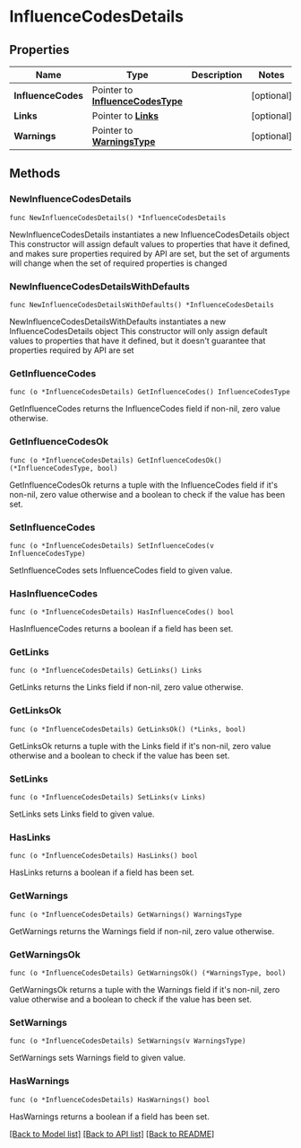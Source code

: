 # InfluenceCodesDetails

## Properties

Name | Type | Description | Notes
------------ | ------------- | ------------- | -------------
**InfluenceCodes** | Pointer to [**InfluenceCodesType**](InfluenceCodesType.md) |  | [optional] 
**Links** | Pointer to [**Links**](Links.md) |  | [optional] 
**Warnings** | Pointer to [**WarningsType**](WarningsType.md) |  | [optional] 

## Methods

### NewInfluenceCodesDetails

`func NewInfluenceCodesDetails() *InfluenceCodesDetails`

NewInfluenceCodesDetails instantiates a new InfluenceCodesDetails object
This constructor will assign default values to properties that have it defined,
and makes sure properties required by API are set, but the set of arguments
will change when the set of required properties is changed

### NewInfluenceCodesDetailsWithDefaults

`func NewInfluenceCodesDetailsWithDefaults() *InfluenceCodesDetails`

NewInfluenceCodesDetailsWithDefaults instantiates a new InfluenceCodesDetails object
This constructor will only assign default values to properties that have it defined,
but it doesn't guarantee that properties required by API are set

### GetInfluenceCodes

`func (o *InfluenceCodesDetails) GetInfluenceCodes() InfluenceCodesType`

GetInfluenceCodes returns the InfluenceCodes field if non-nil, zero value otherwise.

### GetInfluenceCodesOk

`func (o *InfluenceCodesDetails) GetInfluenceCodesOk() (*InfluenceCodesType, bool)`

GetInfluenceCodesOk returns a tuple with the InfluenceCodes field if it's non-nil, zero value otherwise
and a boolean to check if the value has been set.

### SetInfluenceCodes

`func (o *InfluenceCodesDetails) SetInfluenceCodes(v InfluenceCodesType)`

SetInfluenceCodes sets InfluenceCodes field to given value.

### HasInfluenceCodes

`func (o *InfluenceCodesDetails) HasInfluenceCodes() bool`

HasInfluenceCodes returns a boolean if a field has been set.

### GetLinks

`func (o *InfluenceCodesDetails) GetLinks() Links`

GetLinks returns the Links field if non-nil, zero value otherwise.

### GetLinksOk

`func (o *InfluenceCodesDetails) GetLinksOk() (*Links, bool)`

GetLinksOk returns a tuple with the Links field if it's non-nil, zero value otherwise
and a boolean to check if the value has been set.

### SetLinks

`func (o *InfluenceCodesDetails) SetLinks(v Links)`

SetLinks sets Links field to given value.

### HasLinks

`func (o *InfluenceCodesDetails) HasLinks() bool`

HasLinks returns a boolean if a field has been set.

### GetWarnings

`func (o *InfluenceCodesDetails) GetWarnings() WarningsType`

GetWarnings returns the Warnings field if non-nil, zero value otherwise.

### GetWarningsOk

`func (o *InfluenceCodesDetails) GetWarningsOk() (*WarningsType, bool)`

GetWarningsOk returns a tuple with the Warnings field if it's non-nil, zero value otherwise
and a boolean to check if the value has been set.

### SetWarnings

`func (o *InfluenceCodesDetails) SetWarnings(v WarningsType)`

SetWarnings sets Warnings field to given value.

### HasWarnings

`func (o *InfluenceCodesDetails) HasWarnings() bool`

HasWarnings returns a boolean if a field has been set.


[[Back to Model list]](../README.md#documentation-for-models) [[Back to API list]](../README.md#documentation-for-api-endpoints) [[Back to README]](../README.md)


